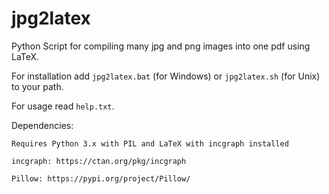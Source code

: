 # jpg2latex
Python Script for compiling many jpg and png images into one pdf using LaTeX.

For installation add `jpg2latex.bat` (for Windows) or `jpg2latex.sh` (for Unix) to your path.

For usage read `help.txt`.

Dependencies:

    Requires Python 3.x with PIL and LaTeX with incgraph installed
    
    incgraph: https://ctan.org/pkg/incgraph
    
    Pillow: https://pypi.org/project/Pillow/
